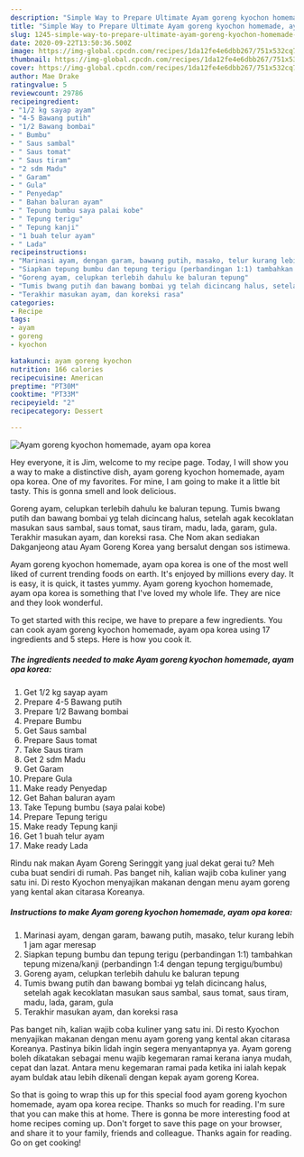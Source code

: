 ```yaml
---
description: "Simple Way to Prepare Ultimate Ayam goreng kyochon homemade, ayam opa korea"
title: "Simple Way to Prepare Ultimate Ayam goreng kyochon homemade, ayam opa korea"
slug: 1245-simple-way-to-prepare-ultimate-ayam-goreng-kyochon-homemade-ayam-opa-korea
date: 2020-09-22T13:50:36.500Z
image: https://img-global.cpcdn.com/recipes/1da12fe4e6dbb267/751x532cq70/ayam-goreng-kyochon-homemade-ayam-opa-korea-foto-resep-utama.jpg
thumbnail: https://img-global.cpcdn.com/recipes/1da12fe4e6dbb267/751x532cq70/ayam-goreng-kyochon-homemade-ayam-opa-korea-foto-resep-utama.jpg
cover: https://img-global.cpcdn.com/recipes/1da12fe4e6dbb267/751x532cq70/ayam-goreng-kyochon-homemade-ayam-opa-korea-foto-resep-utama.jpg
author: Mae Drake
ratingvalue: 5
reviewcount: 29786
recipeingredient:
- "1/2 kg sayap ayam"
- "4-5 Bawang putih"
- "1/2 Bawang bombai"
- " Bumbu"
- " Saus sambal"
- " Saus tomat"
- " Saus tiram"
- "2 sdm Madu"
- " Garam"
- " Gula"
- " Penyedap"
- " Bahan baluran ayam"
- " Tepung bumbu saya palai kobe"
- " Tepung terigu"
- " Tepung kanji"
- "1 buah telur ayam"
- " Lada"
recipeinstructions:
- "Marinasi ayam, dengan garam, bawang putih, masako, telur kurang lebih 1 jam agar meresap"
- "Siapkan tepung bumbu dan tepung terigu (perbandingan 1:1) tambahkan tepung mizena/kanji (perbandingn 1:4 dengan tepung tergigu/bumbu)"
- "Goreng ayam, celupkan terlebih dahulu ke baluran tepung"
- "Tumis bwang putih dan bawang bombai yg telah dicincang halus, setelah agak kecoklatan masukan saus sambal, saus tomat, saus tiram, madu, lada, garam, gula"
- "Terakhir masukan ayam, dan koreksi rasa"
categories:
- Recipe
tags:
- ayam
- goreng
- kyochon

katakunci: ayam goreng kyochon 
nutrition: 166 calories
recipecuisine: American
preptime: "PT30M"
cooktime: "PT33M"
recipeyield: "2"
recipecategory: Dessert

---
```



![Ayam goreng kyochon homemade, ayam opa korea](https://img-global.cpcdn.com/recipes/1da12fe4e6dbb267/751x532cq70/ayam-goreng-kyochon-homemade-ayam-opa-korea-foto-resep-utama.jpg)

Hey everyone, it is Jim, welcome to my recipe page. Today, I will show you a way to make a distinctive dish, ayam goreng kyochon homemade, ayam opa korea. One of my favorites. For mine, I am going to make it a little bit tasty. This is gonna smell and look delicious.

Goreng ayam, celupkan terlebih dahulu ke baluran tepung. Tumis bwang putih dan bawang bombai yg telah dicincang halus, setelah agak kecoklatan masukan saus sambal, saus tomat, saus tiram, madu, lada, garam, gula. Terakhir masukan ayam, dan koreksi rasa. Che Nom akan sediakan Dakganjeong atau Ayam Goreng Korea yang bersalut dengan sos istimewa.

Ayam goreng kyochon homemade, ayam opa korea is one of the most well liked of current trending foods on earth. It's enjoyed by millions every day. It is easy, it is quick, it tastes yummy. Ayam goreng kyochon homemade, ayam opa korea is something that I've loved my whole life. They are nice and they look wonderful.


To get started with this recipe, we have to prepare a few ingredients. You can cook ayam goreng kyochon homemade, ayam opa korea using 17 ingredients and 5 steps. Here is how you cook it.

<!--inarticleads1-->

##### The ingredients needed to make Ayam goreng kyochon homemade, ayam opa korea:

1. Get 1/2 kg sayap ayam
1. Prepare 4-5 Bawang putih
1. Prepare 1/2 Bawang bombai
1. Prepare  Bumbu
1. Get  Saus sambal
1. Prepare  Saus tomat
1. Take  Saus tiram
1. Get 2 sdm Madu
1. Get  Garam
1. Prepare  Gula
1. Make ready  Penyedap
1. Get  Bahan baluran ayam
1. Take  Tepung bumbu (saya palai kobe)
1. Prepare  Tepung terigu
1. Make ready  Tepung kanji
1. Get 1 buah telur ayam
1. Make ready  Lada


Rindu nak makan Ayam Goreng Seringgit yang jual dekat gerai tu? Meh cuba buat sendiri di rumah. Pas banget nih, kalian wajib coba kuliner yang satu ini. Di resto Kyochon menyajikan makanan dengan menu ayam goreng yang kental akan citarasa Koreanya. 

<!--inarticleads2-->

##### Instructions to make Ayam goreng kyochon homemade, ayam opa korea:

1. Marinasi ayam, dengan garam, bawang putih, masako, telur kurang lebih 1 jam agar meresap
1. Siapkan tepung bumbu dan tepung terigu (perbandingan 1:1) tambahkan tepung mizena/kanji (perbandingn 1:4 dengan tepung tergigu/bumbu)
1. Goreng ayam, celupkan terlebih dahulu ke baluran tepung
1. Tumis bwang putih dan bawang bombai yg telah dicincang halus, setelah agak kecoklatan masukan saus sambal, saus tomat, saus tiram, madu, lada, garam, gula
1. Terakhir masukan ayam, dan koreksi rasa


Pas banget nih, kalian wajib coba kuliner yang satu ini. Di resto Kyochon menyajikan makanan dengan menu ayam goreng yang kental akan citarasa Koreanya. Pastinya bikin lidah ingin segera menyantapnya ya. Ayam goreng boleh dikatakan sebagai menu wajib kegemaran ramai kerana ianya mudah, cepat dan lazat. Antara menu kegemaran ramai pada ketika ini ialah kepak ayam buldak atau lebih dikenali dengan kepak ayam goreng Korea. 

So that is going to wrap this up for this special food ayam goreng kyochon homemade, ayam opa korea recipe. Thanks so much for reading. I'm sure that you can make this at home. There is gonna be more interesting food at home recipes coming up. Don't forget to save this page on your browser, and share it to your family, friends and colleague. Thanks again for reading. Go on get cooking!

